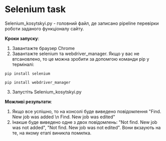 # Selenium task
Selenium_kosytskyi.py - головний файл, де записано pipeline перевірки роботи заданого функціоналу сайту. 

**Кроки запуску**:
1) Завантажте браузер Chrome 
2) Завантажте selenium та webdriver_manager. 
Якщо у вас не втсановлено, то це можна зробити за допомгою команди pip у терміналі:
``` 
pip install selenium 
```
``` 
pip install webdriver_manager 
```

3) Запустіть Selenium_kosytskyi.py

**Можливі результати**: 
1) Якщо все успішно, то на консолі буде виведено повідомлення "Find. New job was added \n Find. New job was edited"
2) Інакше буде виведено одне з двох повідомлень: "Not find. New job was not added", "Not find. New job was not edited". Вони вкзаують на те, на якому етапі виникла помилка. 


